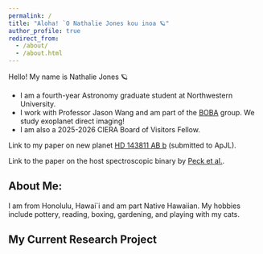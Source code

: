 ```yaml
---
permalink: /
title: "Aloha! `O Nathalie Jones kou inoa 🪐"
author_profile: true
redirect_from: 
  - /about/
  - /about.html
---
```


Hello! My name is Nathalie Jones 🪐
* I am a fourth-year Astronomy graduate student at Northwestern University.
* I work with Professor Jason Wang and am part of the [BOBA](https://jasonwang.space/#group) group. We study exoplanet direct imaging!
* I am also a 2025-2026 CIERA Board of Visitors Fellow.

Link to my paper on new planet [HD 143811 AB b](https://arxiv.org/abs/2509.06729) (submitted to ApJL).

Link to the paper on the host spectroscopic binary by [Peck et al.](https://arxiv.org/abs/2509.06727).

## About Me:
I am from Honolulu, Hawai`i and am part Native Hawaiian. 
My hobbies include pottery, reading, boxing, gardening, and playing with my cats.

## My Current Research Project

